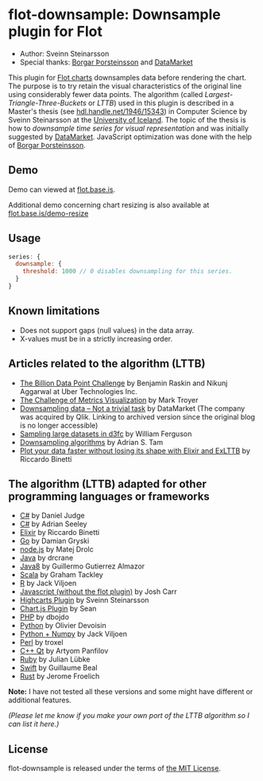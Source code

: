 flot-downsample: Downsample plugin for Flot
================================================

* Author: Sveinn Steinarsson
* Special thanks: [Borgar Þorsteinsson](https://github.com/borgar) and [DataMarket](http://datamarket.com/)

This plugin for [Flot charts](http://www.flotcharts.org) downsamples
data before rendering the chart. The purpose is to try retain the
visual characteristics of the original line using considerably fewer data points.
The algorithm (called *Largest-Triangle-Three-Buckets* or *LTTB*) used in this plugin is described in a
Master's thesis (see [hdl.handle.net/1946/15343](http://hdl.handle.net/1946/15343)) in Computer Science by Sveinn Steinarsson 
at the [University of Iceland](http://english.hi.is/). 
The topic of the thesis is how to *downsample time series for visual representation* 
and was initially suggested by [DataMarket](http://datamarket.com/). 
JavaScript optimization was done with the help of [Borgar Þorsteinsson](https://github.com/borgar).


Demo
----
Demo can viewed at [flot.base.is](http://flot.base.is/).

Additional demo concerning chart resizing is also available at [flot.base.is/demo-resize](http://flot.base.is/demo-resize/) 


Usage
-----
```js
series: {
  downsample: {
    threshold: 1000 // 0 disables downsampling for this series.
  }
}
```


Known limitations
-----
* Does not support gaps (null values) in the data array.
* X-values must be in a strictly increasing order.


Articles related to the algorithm (LTTB)
-----

* [The Billion Data Point Challenge](https://eng.uber.com/billion-data-point-challenge/) by Benjamin Raskin and Nikunj Aggarwal at Uber Technologies Inc.
* [The Challenge of Metrics Visualization](http://blackops.io/blog/2014/05/time-series-graphs-and-downsampling/) by Mark Troyer
* [Downsampling data – Not a trivial task](https://web.archive.org/web/20140625052324/https://blog.datamarket.com/2014/02/28/downsampling-data-not-a-trivial-task/) by DataMarket (The company was acquired by Qlik. Linking to archived version since the original blog is no longer accessible)
* [Sampling large datasets in d3fc](http://blog.scottlogic.com/2015/11/16/sampling-large-data-in-d3fc.html) by William Ferguson
* [Downsampling algorithms](http://www.adrian.idv.hk/2018-01-24-downsample/) by Adrian S. Tam
* [Plot your data faster without losing its shape with Elixir and ExLTTB](https://blog.ispirata.com/plot-your-data-faster-without-losing-its-shape-with-elixir-and-exlttb-6917f6dd4f7e) by Riccardo Binetti


The algorithm (LTTB) adapted for other programming languages or frameworks
-----
* [C#](https://gist.github.com/DanielWJudge/63300889f27c7f50eeb7) by Daniel Judge
* [C#](https://gist.github.com/adrianseeley/264417d295ccd006e7fd) by Adrian Seeley
* [Elixir](https://github.com/ispirata/ex_lttb) by Riccardo Binetti
* [Go](https://github.com/dgryski/go-lttb) by Damian Gryski
* [node.js](https://github.com/pingec/downsample-lttb) by Matej Drolc
* [Java](https://github.com/drcrane/downsample) by drcrane
* [Java8](https://github.com/ggalmazor/lt_downsampling_java8) by Guillermo Gutierrez Almazor
* [Scala](https://github.com/tackley/smoothing) by Graham Tackley
* [R](https://github.com/javiljoen/LTTB) by Jack Viljoen
* [Javascript (without the flot plugin)](https://github.com/joshcarr/largest-triangle-three-buckets.js) by Josh Carr
* [Highcarts Plugin](https://github.com/sveinn-steinarsson/highcharts-downsample) by Sveinn Steinarsson
* [Chart.js Plugin](https://github.com/AlbinoDrought/chartjs-plugin-downsample) by Sean
* [PHP](https://github.com/dbojdo/downsampling) by dbojdo
* [Python](https://github.com/devoxi/lttb-py) by Olivier Devoisin
* [Python + Numpy](https://github.com/javiljoen/lttb.py) by Jack Viljoen
* [Perl](https://github.com/troxel/LargestTriangleThreeBuckets) by troxel
* [C++ Qt](https://github.com/temap/misc/blob/master/src/lttb.hpp) by Artyom Panfilov
* [Ruby](https://github.com/Jubke/lttb) by Julian Lübke
* [Swift](https://github.com/GuillaumeBeal/LTTB) by Guillaume Beal
* [Rust](https://github.com/jeromefroe/lttb-rs) by Jerome Froelich

**Note:** I have not tested all these versions and some might have different or additional features.

*(Please let me know if you make your own port of the LTTB algorithm so I can list it here.)*


License
-------
flot-downsample is released under the terms of [the MIT License](http://www.opensource.org/licenses/MIT).
